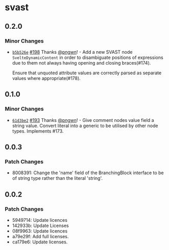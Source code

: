# svast

## 0.2.0

### Minor Changes

- [`b5b526e`](https://github.com/pngwn/MDsveX/commit/b5b526e1a1e112969e9ea1463eae82aab3c0fec2) [#198](https://github.com/pngwn/MDsveX/pull/198) Thanks [@pngwn](https://github.com/pngwn)! - Add a new SVAST node `SvelteDynamicContent` in order to disambiguate positions of expressions due to them not always having opening and closing braces(#174).

  Ensure that unquoted attribute values are correctly parsed as separate values where appropriate(#178).

## 0.1.0

### Minor Changes

- [`61d3be2`](https://github.com/pngwn/MDsveX/commit/61d3be2606c01efb2a786d53eef381a005beced1) [#193](https://github.com/pngwn/MDsveX/pull/193) Thanks [@pngwn](https://github.com/pngwn)! - Give comment nodes value field a string value. Convert literal into a generic to be utilised by other node types. Implements #173.

## 0.0.3

### Patch Changes

- 8008391: Change the 'name' field of the BranchingBlock interface to be of string type rather than the literal 'string'.

## 0.0.2

### Patch Changes

- 5949714: Update licences
- 142933b: Update Licenses
- 08f9963: Update licences
- a79e29f: Add full licenses.
- ca179e6: Update licenses.
